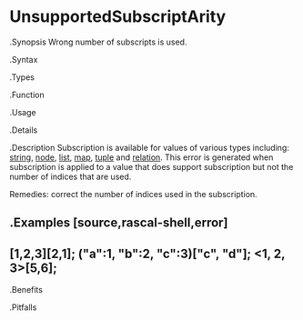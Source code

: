 # UnsupportedSubscriptArity

.Synopsis
Wrong number of subscripts is used. 

.Syntax

.Types

.Function
       
.Usage

.Details

.Description
Subscription is available for values of various types including: 
[string]((Rascal:String-Subscription)), 
[node]((Rascal:Node-Subscription)),
[list]((Rascal:List-Subscription)), 
[map]((Rascal:Map-Subscription)), 
[tuple]((Rascal:Tuple-Subscription)) and 
[relation]((Rascal:Relation-Subscription)).
This error is generated when subscription is applied to a value that does support subscription but not the number
of indices that are used.

Remedies: correct the number of indices used in the subscription.

.Examples
[source,rascal-shell,error]
----
[1,2,3][2,1];
("a":1, "b":2, "c":3)["c", "d"];
<1, 2, 3>[5,6];
----

.Benefits

.Pitfalls


